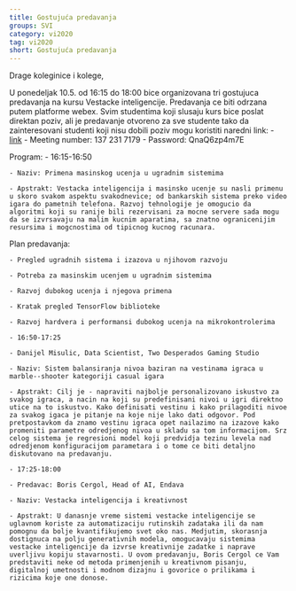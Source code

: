 ```yaml
---
title: Gostujuća predavanja
groups: SVI
category: vi2020
tag: vi2020
short: Gostujuća predavanja 
---
```

Drage koleginice i kolege,

U ponedeljak 10.5. od 16:15 do 18:00 bice organizovana tri gostujuca predavanja na kursu Vestacke inteligencije. Predavanja ce biti odrzana putem platforme webex. Svim studentima koji slusaju kurs bice poslat direktan poziv, ali je predavanje otvoreno za sve studente tako da zainteresovani studenti koji nisu dobili poziv mogu koristiti naredni link:
    - [link](https://matf.webex.com/matf/j.php?MTID=m331ea6fcff3b932b59abd828f4ab45cc)
    - Meeting number: 137 231 7179
    - Password: QnaQ6zp4m7E

Program:
    - 16:15-16:50

    - Naziv: Primena masinskog ucenja u ugradnim sistemima

    - Apstrakt: Vestacka inteligencija i masinsko ucenje su nasli primenu u skoro svakom aspektu svakodnevice; od bankarskih sistema preko video igara do pametnih telefona. Razvoj tehnologije je omogucio da algoritmi koji su ranije bili rezervisani za mocne servere sada mogu da se izvrsavaju na malim kucnim aparatima, sa znatno ogranicenijim resursima i mogcnostima od tipicnog kucnog racunara.
Plan predavanja:

    - Pregled ugradnih sistema i izazova u njihovom razvoju

    - Potreba za masinskim ucenjem u ugradnim sistemima

    - Razvoj dubokog ucenja i njegova primena

    - Kratak pregled TensorFlow biblioteke

    - Razvoj hardvera i performansi dubokog ucenja na mikrokontrolerima

    - 16:50-17:25

    - Danijel Misulic, Data Scientist, Two Desperados Gaming Studio

    - Naziv: Sistem balansiranja nivoa baziran na vestinama igraca u marble--shooter kategoriji casual igara

    - Apstrakt: Cilj je - napraviti najbolje personalizovano iskustvo za svakog igraca, a nacin na koji su predefinisani nivoi u igri direktno utice na to iskustvo. Kako definisati vestinu i kako prilagoditi nivoe za svakog igaca je pitanje na koje nije lako dati odgovor. Pod pretpostavkom da znamo vestinu igraca opet nailazimo na izazove kako promeniti parametre odredjenog nivoa u skladu sa tom informacijom. Srz celog sistema je regresioni model koji predvidja tezinu levela nad odredjenom konfiguracijom parametara i o tome ce biti detaljno diskutovano na predavanju.

    - 17:25-18:00

    - Predavac: Boris Cergol, Head of AI, Endava

    - Naziv: Vestacka inteligencija i kreativnost

    - Apstrakt: U danasnje vreme sistemi vestacke inteligencije se uglavnom koriste za automatizaciju rutinskih zadataka ili da nam pomognu da bolje kvantifikujemo svet oko nas. Medjutim, skorasnja dostignuca na polju generativnih modela, omogucavaju sistemima vestacke inteligencije da izvrse kreativnije zadatke i naprave uverljivu kopiju stavarnosti. U ovom predavanju, Boris Cergol ce Vam predstaviti neke od metoda primenjenih u kreativnom pisanju, digitalnoj umetnosti i modnom dizajnu i govorice o prilikama i rizicima koje one donose.
